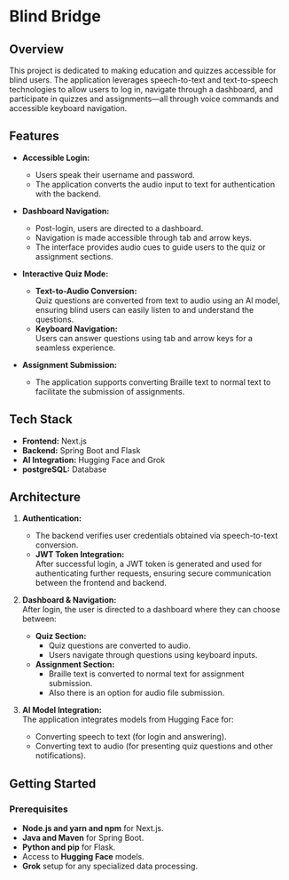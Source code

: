 # Blind Bridge

## Overview

This project is dedicated to making education and quizzes accessible for blind users. The application leverages speech-to-text and text-to-speech technologies to allow users to log in, navigate through a dashboard, and participate in quizzes and assignments—all through voice commands and accessible keyboard navigation.

## Features

- **Accessible Login:**  
  - Users speak their username and password.
  - The application converts the audio input to text for authentication with the backend.

- **Dashboard Navigation:**  
  - Post-login, users are directed to a dashboard.
  - Navigation is made accessible through tab and arrow keys.
  - The interface provides audio cues to guide users to the quiz or assignment sections.

- **Interactive Quiz Mode:**  
  - **Text-to-Audio Conversion:**  
    Quiz questions are converted from text to audio using an AI model, ensuring blind users can easily listen to and understand the questions.
  - **Keyboard Navigation:**  
    Users can answer questions using tab and arrow keys for a seamless experience.
  
- **Assignment Submission:**  
  - The application supports converting Braille text to normal text to facilitate the submission of assignments.

## Tech Stack

- **Frontend:** Next.js
- **Backend:** Spring Boot and Flask
- **AI Integration:** Hugging Face and Grok
-  **postgreSQL:** Database

## Architecture

1. **Authentication:**  
   - The backend verifies user credentials obtained via speech-to-text conversion.
   - **JWT Token Integration:**  
     After successful login, a JWT token is generated and used for authenticating further requests, ensuring secure communication between the frontend and backend.

2. **Dashboard & Navigation:**  
   After login, the user is directed to a dashboard where they can choose between:
   - **Quiz Section:**  
     - Quiz questions are converted to audio.
     - Users navigate through questions using keyboard inputs.
   - **Assignment Section:**  
     - Braille text is converted to normal text for assignment submission.
     - Also there is an option for audio file submission.

3. **AI Model Integration:**  
   The application integrates models from Hugging Face for:
   - Converting speech to text (for login and answering).
   - Converting text to audio (for presenting quiz questions and other notifications).

## Getting Started

### Prerequisites

- **Node.js and yarn and npm** for Next.js.
- **Java and Maven** for Spring Boot.
- **Python and pip** for Flask.
- Access to **Hugging Face** models.
- **Grok** setup for any specialized data processing.
